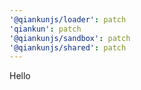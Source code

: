 ```yaml
---
'@qiankunjs/loader': patch
'qiankun': patch
'@qiankunjs/sandbox': patch
'@qiankunjs/shared': patch
---
```


Hello
